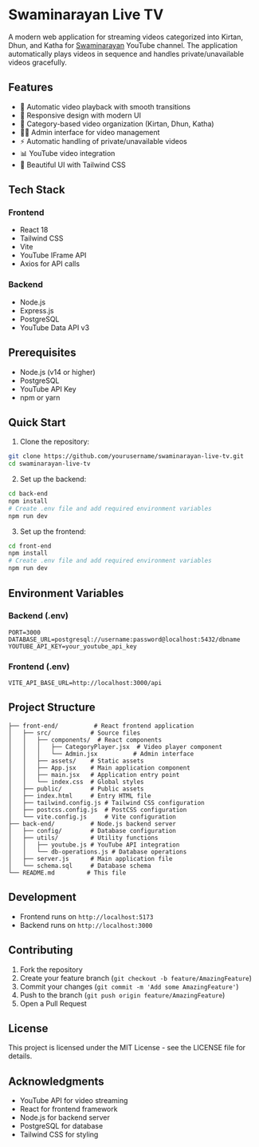 # Swaminarayan Live TV

A modern web application for streaming videos categorized into Kirtan, Dhun, and Katha for [Swaminarayan](https://www.youtube.com/@swaminarayanbhagwan1/streams "Swaminarayan Bhagwan") YouTube channel. The application automatically plays videos in sequence and handles private/unavailable videos gracefully.

## Features

- 🎥 Automatic video playback with smooth transitions
- 📱 Responsive design with modern UI
- 🎵 Category-based video organization (Kirtan, Dhun, Katha)
- 👨‍💼 Admin interface for video management
- ⚡ Automatic handling of private/unavailable videos
- 📊 YouTube video integration
- 🎨 Beautiful UI with Tailwind CSS

## Tech Stack

### Frontend

- React 18
- Tailwind CSS
- Vite
- YouTube IFrame API
- Axios for API calls

### Backend

- Node.js
- Express.js
- PostgreSQL
- YouTube Data API v3

## Prerequisites

- Node.js (v14 or higher)
- PostgreSQL
- YouTube API Key
- npm or yarn

## Quick Start

1. Clone the repository:

```bash
git clone https://github.com/yourusername/swaminarayan-live-tv.git
cd swaminarayan-live-tv
```

2. Set up the backend:

```bash
cd back-end
npm install
# Create .env file and add required environment variables
npm run dev
```

3. Set up the frontend:

```bash
cd front-end
npm install
# Create .env file and add required environment variables
npm run dev
```

## Environment Variables

### Backend (.env)

```
PORT=3000
DATABASE_URL=postgresql://username:password@localhost:5432/dbname
YOUTUBE_API_KEY=your_youtube_api_key
```

### Frontend (.env)

```
VITE_API_BASE_URL=http://localhost:3000/api
```

## Project Structure

```
├── front-end/          # React frontend application
│   ├── src/           # Source files
│   │   ├── components/  # React components
│   │   │   ├── CategoryPlayer.jsx  # Video player component
│   │   │   └── Admin.jsx          # Admin interface
│   │   ├── assets/    # Static assets
│   │   ├── App.jsx    # Main application component
│   │   ├── main.jsx   # Application entry point
│   │   └── index.css  # Global styles
│   ├── public/        # Public assets
│   ├── index.html     # Entry HTML file
│   ├── tailwind.config.js # Tailwind CSS configuration
│   ├── postcss.config.js  # PostCSS configuration
│   └── vite.config.js     # Vite configuration
├── back-end/          # Node.js backend server
│   ├── config/        # Database configuration
│   ├── utils/         # Utility functions
│   │   ├── youtube.js # YouTube API integration
│   │   └── db-operations.js # Database operations
│   ├── server.js      # Main application file
│   └── schema.sql     # Database schema
└── README.md         # This file
```

## Development

- Frontend runs on `http://localhost:5173`
- Backend runs on `http://localhost:3000`

## Contributing

1. Fork the repository
2. Create your feature branch (`git checkout -b feature/AmazingFeature`)
3. Commit your changes (`git commit -m 'Add some AmazingFeature'`)
4. Push to the branch (`git push origin feature/AmazingFeature`)
5. Open a Pull Request

## License

This project is licensed under the MIT License - see the LICENSE file for details.

## Acknowledgments

- YouTube API for video streaming
- React for frontend framework
- Node.js for backend server
- PostgreSQL for database
- Tailwind CSS for styling
